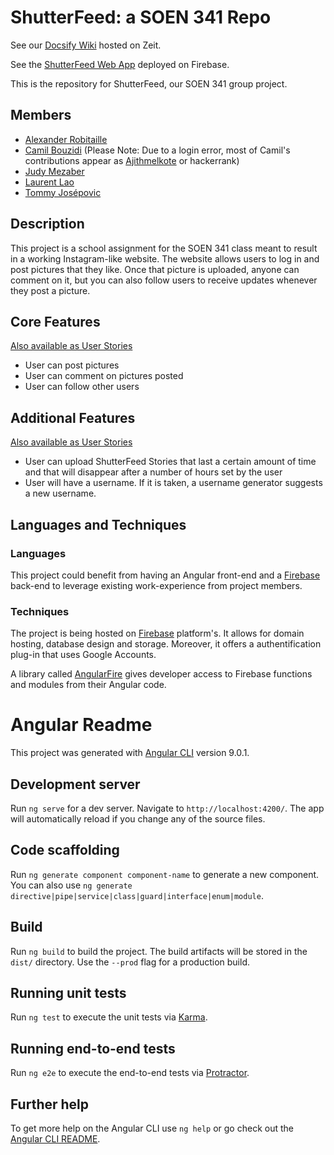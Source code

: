 # ShutterFeed: a SOEN 341 Repo

See our [Docsify Wiki](https://docs-shutterfeed.now.sh) hosted on Zeit.

See the [ShutterFeed Web App](https://shutterfeed-soen341.web.app) deployed on Firebase.

This is the repository for ShutterFeed, our SOEN 341 group project.

## Members
* [Alexander Robitaille](https://github.com/A-Robitaille)
* [Camil Bouzidi](https://github.com/CamilBouzidi) (Please Note: Due to a login error, most of Camil's contributions appear as [Ajithmelkote](https://github.com/Ajithmelkote) or hackerrank)
* [Judy Mezaber](https://github.com/jmezaber)
* [Laurent Lao](https://github.com/laurentlaurent/)
* [Tommy Josépovic](https://github.com/tommy-josepovic)

## Description

This project is a school assignment for the SOEN 341 class meant to result in a working Instagram-like website. The website allows users to log in and post pictures that they like. Once that picture is uploaded, anyone can comment on it, but you can also follow users to receive updates whenever they post a picture.

## Core Features
[Also available as User Stories](https://github.com/CamilBouzidi/-REDACTED-a-SOEN-341-Repo/wiki/User-Stories)
* User can post pictures
* User can comment on pictures posted
* User can follow other users

## Additional Features
[Also available as User Stories](https://github.com/CamilBouzidi/-REDACTED-a-SOEN-341-Repo/wiki/User-Stories)
* User can upload ShutterFeed Stories that last a certain amount of time and that will disappear after a number of hours set by the user
* User will have a username. If it is taken, a username generator suggests a new username.

## Languages and Techniques

### Languages
This project could benefit from having an Angular front-end and a [Firebase](https://firebase.google.com/) back-end to leverage existing work-experience from project members.

### Techniques
The project is being hosted on [Firebase](https://firebase.google.com/) platform's. It allows for domain hosting, database design and storage. Moreover, it offers a authentification plug-in that uses Google Accounts.

A library called [AngularFire](https://github.com/angular/angularfire) gives developer access to Firebase functions and modules from their Angular code.

# Angular Readme

This project was generated with [Angular CLI](https://github.com/angular/angular-cli) version 9.0.1.

## Development server

Run `ng serve` for a dev server. Navigate to `http://localhost:4200/`. The app will automatically reload if you change any of the source files.

## Code scaffolding

Run `ng generate component component-name` to generate a new component. You can also use `ng generate directive|pipe|service|class|guard|interface|enum|module`.

## Build

Run `ng build` to build the project. The build artifacts will be stored in the `dist/` directory. Use the `--prod` flag for a production build.

## Running unit tests

Run `ng test` to execute the unit tests via [Karma](https://karma-runner.github.io).

## Running end-to-end tests

Run `ng e2e` to execute the end-to-end tests via [Protractor](http://www.protractortest.org/).

## Further help

To get more help on the Angular CLI use `ng help` or go check out the [Angular CLI README](https://github.com/angular/angular-cli/blob/master/README.md).



